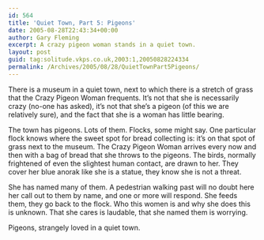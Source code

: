 ```yaml
---
id: 564
title: 'Quiet Town, Part 5: Pigeons'
date: 2005-08-28T22:43:34+00:00
author: Gary Fleming
excerpt: A crazy pigeon woman stands in a quiet town.
layout: post
guid: tag:solitude.vkps.co.uk,2003:1,20050828224334
permalink: /Archives/2005/08/28/QuietTownPart5Pigeons/
---
```

There is a museum in a quiet town, next to which there is a stretch of grass that the Crazy Pigeon Woman frequents. It&#8217;s not that she is necessarily crazy (no-one has asked), it&#8217;s not that she&#8217;s a pigeon (of this we are relatively sure), and the fact that she is a woman has little bearing.

The town has pigeons. Lots of them. Flocks, some might say. One particular flock knows where the sweet spot for bread collecting is: it&#8217;s on that spot of grass next to the museum. The Crazy Pigeon Woman arrives every now and then with a bag of bread that she throws to the pigeons. The birds, normally frightened of even the slightest human contact, are drawn to her. They cover her blue anorak like she is a statue, they know she is not a threat.

She has named many of them. A pedestrian walking past will no doubt here her call out to them by name, and one or more will respond. She feeds them, they go back to the flock. Who this women is and why she does this is unknown. That she cares is laudable, that she named them is worrying.

Pigeons, strangely loved in a quiet town.